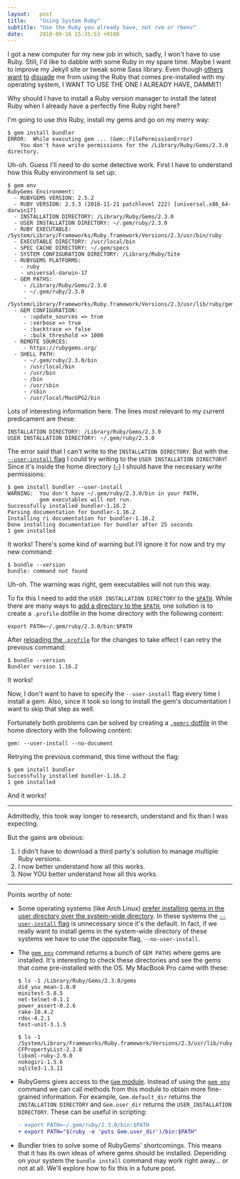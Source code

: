 ```yaml
---
layout:   post
title:    "Using System Ruby"
subtitle: "Use the Ruby you already have, not rvm or rbenv"
date:     2018-09-16 15:35:53 +0100
---
```

I got a new computer for my new job in which, sadly, I won't have to use Ruby.
Still, I'd like to dabble with some Ruby in my spare time. Maybe I want to improve my Jekyll site or tweak some Sass library.
Even though [others] [want] [to] [disuade] me from using the Ruby that comes pre-installed with my operating system, I WANT TO USE THE ONE I ALREADY HAVE, DAMMIT!

[others]: https://robots.thoughtbot.com/psa-do-not-use-system-ruby
[want]: https://medium.com/@jules2689/homebrew-ruby-and-gems-78d6c26b89e
[to]: https://cbednarski.com/articles/installing-ruby/
[disuade]: https://chrisherring.co/posts/why-you-shouldn-t-use-the-system-ruby

Why should I have to install a Ruby version manager to install the latest Ruby when I already have a perfectly fine Ruby right here?

I'm going to use _this_ Ruby, install my gems and go on my merry way:
```terminal
$ gem install bundler
ERROR:  While executing gem ... (Gem::FilePermissionError)
    You don't have write permissions for the /Library/Ruby/Gems/2.3.0 directory.
```
Uh-oh. Guess I'll need to do some detective work. First I have to understand how this Ruby environment is set up:
```terminal
$ gem env
RubyGems Environment:
  - RUBYGEMS VERSION: 2.5.2
  - RUBY VERSION: 2.3.3 (2016-11-21 patchlevel 222) [universal.x86_64-darwin17]
  - INSTALLATION DIRECTORY: /Library/Ruby/Gems/2.3.0
  - USER INSTALLATION DIRECTORY: ~/.gem/ruby/2.3.0
  - RUBY EXECUTABLE: /System/Library/Frameworks/Ruby.framework/Versions/2.3/usr/bin/ruby
  - EXECUTABLE DIRECTORY: /usr/local/bin
  - SPEC CACHE DIRECTORY: ~/.gem/specs
  - SYSTEM CONFIGURATION DIRECTORY: /Library/Ruby/Site
  - RUBYGEMS PLATFORMS:
    - ruby
    - universal-darwin-17
  - GEM PATHS:
     - /Library/Ruby/Gems/2.3.0
     - ~/.gem/ruby/2.3.0
     - /System/Library/Frameworks/Ruby.framework/Versions/2.3/usr/lib/ruby/gems/2.3.0
  - GEM CONFIGURATION:
     - :update_sources => true
     - :verbose => true
     - :backtrace => false
     - :bulk_threshold => 1000
  - REMOTE SOURCES:
     - https://rubygems.org/
  - SHELL PATH:
     - ~/.gem/ruby/2.3.0/bin
     - /usr/local/bin
     - /usr/bin
     - /bin
     - /usr/sbin
     - /sbin
     - /usr/local/MacGPG2/bin
```
Lots of interesting information here. The lines most relevant to my current predicament are these:
```
INSTALLATION DIRECTORY: /Library/Ruby/Gems/2.3.0
USER INSTALLATION DIRECTORY: ~/.gem/ruby/2.3.0
```
The error said that I can't write to the `INSTALLATION DIRECTORY`. But with the [`--user-install` flag] I could try writing to the `USER INSTALLATION DIRECTORY`! Since it's inside the home directory ([`~`]) I should have the necessary write permissions:
```terminal
$ gem install bundler --user-install
WARNING:  You don't have ~/.gem/ruby/2.3.0/bin in your PATH,
          gem executables will not run.
Successfully installed bundler-1.16.2
Parsing documentation for bundler-1.16.2
Installing ri documentation for bundler-1.16.2
Done installing documentation for bundler after 25 seconds
1 gem installed
```
It works! There's some kind of warning but I'll ignore it for now and try my new command:
```terminal
$ bundle --version
bundle: command not found
```
Uh-oh. The warning was right, gem executables will not run this way.

To fix this I need to add the `USER INSTALLATION DIRECTORY` to the [`$PATH`]. While there are many ways to [add a directory to the `$PATH`], one solution is to create a `.profile` dotfile in the home directory with the following content:
```
export PATH=~/.gem/ruby/2.3.0/bin:$PATH
```
After [reloading the `.profile`] for the changes to take effect I can retry the previous command:
```terminal
$ bundle --version
Bundler version 1.16.2
```
It works!

Now, I don't want to have to specify the `--user-install` flag every time I install a gem.
Also, since it took so long to install the gem's documentation I want to skip that step as well.

Fortunately both problems can be solved by creating a [`.gemrc` dotfile] in the home directory with the following content:
```
gem: --user-install --no-document
```
Retrying the previous command, this time without the flag:
```terminal
$ gem install bundler
Successfully installed bundler-1.16.2
1 gem installed
```
And it works!

[`--user-install` flag]: https://guides.rubygems.org/command-reference/#gem-install
[`~`]: https://unix.stackexchange.com/questions/34196/why-was-chosen-to-represent-the-home-directory/34198#34198
[`$PATH`]: https://alistapart.com/article/the-path-to-enlightenment
[add a directory to the `$PATH`]: https://guides.rubygems.org/faqs/#user-install
[reloading the `.profile`]: https://askubuntu.com/questions/59126/reload-bashs-profile-without-logging-out-and-back-in-again/59127#59127
[`.gemrc` dotfile]: https://guides.rubygems.org/command-reference/#gem-environment

---

Admittedly, this took way longer to research, understand and fix than I was expecting.

But the gains are obvious:

1. I didn't have to download a third party's solution to manage multiple Ruby versions.
2. I now better understand how all this works.
3. Now YOU better understand how all this works.

---

Points worthy of note:

* Some operating systems (like Arch Linux) [prefer installing gems in the user directory over the system-wide directory]. In these systems the [`--user-install` flag] is unnecessary since it's the default. In fact, if we really want to install gems in the system-wide directory of these systems we have to use the opposite flag, `--no-user-install`.

* The [`gem env`] command returns a bunch of `GEM PATHS` where gems are installed. It's interesting to check these directories and see the gems that come pre-installed with the OS. My MacBook Pro came with these:

  ```terminal
  $ ls -1 /Library/Ruby/Gems/2.3.0/gems
  did_you_mean-1.0.0
  minitest-5.8.5
  net-telnet-0.1.1
  power_assert-0.2.6
  rake-10.4.2
  rdoc-4.2.1
  test-unit-3.1.5

  $ ls -1 /System/Library/Frameworks/Ruby.framework/Versions/2.3/usr/lib/ruby/gems/2.3.0/gems
  CFPropertyList-2.2.8
  libxml-ruby-2.9.0
  nokogiri-1.5.6
  sqlite3-1.3.11
  ```

* RubyGems gives access to the [`Gem` module]. Instead of using the [`gem env`] command we can call methods from this module to obtain more fine-grained information. For example, `Gem.default_dir` returns the `INSTALLATION DIRECTORY` and `Gem.user_dir` returns the `USER_INSTALLATION DIRECTORY`. These can be useful in scripting:

  ```diff
  - export PATH=~/.gem/ruby/2.3.0/bin:$PATH
  + export PATH="$(ruby -e 'puts Gem.user_dir')/bin:$PATH"
  ```

* Bundler tries to solve some of RubyGems' shortcomings. This means that it has its own ideas of where gems should be installed. Depending on your system the `bundle install` command may work right away... or not at all. We'll explore how to fix this in a future post.

[prefer installing gems in the user directory over the system-wide directory]: https://wiki.archlinux.org/index.php/ruby#Installing_gems_per-user_or_system-wide
[`gem env`]: https://guides.rubygems.org/command-reference/#gem-environment
[`Gem` module]: https://www.rubydoc.info/github/rubygems/rubygems/Gem
